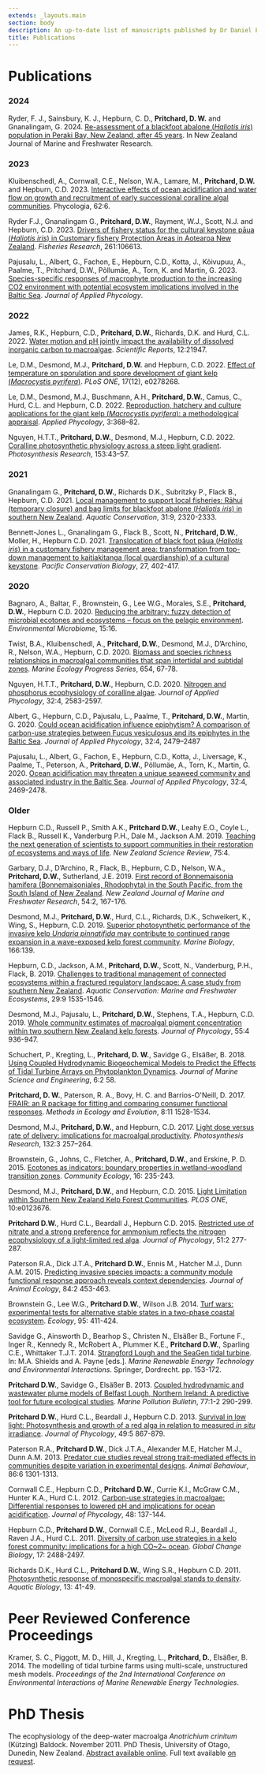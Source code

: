 ```yaml
---
extends: _layouts.main
section: body
description: An up-to-date list of manuscripts published by Dr Daniel Pritchard. Mostly about seaweed, customary fisheries management and numerical methods in ecology.
title: Publications
---
```


# Publications
<!-- Current in progress: -->
<!-- Ben Williams: Macrocystsis (On hold) -->
<!-- Le: Thermal threshold for fertilisation... MEPS Accepted 2024 -->
<!-- Albert: Comparison of Carbon Uptake Strategies between Chara Aspera and Chara Tomentosa -->

### 2024

Ryder, F. J., Sainsbury, K. J., Hepburn, C. D., **Pritchard, D. W.** and Gnanalingam, G. 2024. [Re-assessment of a blackfoot abalone (*Haliotis iris*) population in Peraki Bay, New Zealand, after 45 years][ryder24]. In New Zealand Journal of Marine and Freshwater Research.

### 2023

Kluibenschedl, A., Cornwall, C.E., Nelson, W.A., Lamare, M., **Pritchard, D.W.** and Hepburn, C.D. 2023. [Interactive effects of ocean acidification and water flow on growth and recruitment of early successional coralline algal communities][kluibenschedl:2023]. Phycologia, 62:6.

Ryder F.J., Gnanalingam G., **Pritchard, D.W.**, Rayment, W.J., Scott, N.J. and Hepburn, C.D. 2023. [Drivers of fishery status for the cultural keystone pāua (*Haliotis iris*) in Customary fishery Protection Areas in Aotearoa New Zealand][ryder:2023]. *Fisheries Research*, 261:106613.

Pajusalu, L., Albert, G., Fachon, E., Hepburn, C.D., Kotta, J., Kõivupuu, A., Paalme, T., Pritchard, D.W., Põllumäe, A., Torn, K. and Martin, G. 2023. [Species-specific responses of macrophyte production to the increasing CO2 environment with potential ecosystem implications involved in the Baltic Sea][pajusalu:2023]. *Journal of Applied Phycology*.

### 2022

James, R.K., Hepburn, C.D., **Pritchard, D.W.**, Richards, D.K. and Hurd, C.L. 2022. [Water motion and pH jointly impact the availability of dissolved inorganic carbon to macroalgae][james:2022]. *Scientific Reports*, 12:21947.

Le, D.M., Desmond, M.J., **Pritchard, D.W.** and Hepburn, C.D. 2022. [Effect of temperature on sporulation and spore development of giant kelp (*Macrocystis pyrifera*)][le:2022b]. *PLoS ONE*, 17(12), e0278268.

Le, D.M., Desmond, M.J., Buschmann, A.H., **Pritchard, D.W.**, Camus, C., Hurd, C.L. and Hepburn, C.D. 2022. [Reproduction, hatchery and culture applications for the giant kelp (*Macrocystis pyrifera*): a methodological appraisal][le:2022a]. *Applied Phycology*, 3:368–82.

Nguyen, H.T.T., **Pritchard, D.W.**, Desmond, M.J., Hepburn, C.D. 2022. [Coralline photosynthetic physiology across a steep light gradient][nguyen:2022]. *Photosynthesis Research*, 153:43–57.

### 2021

Gnanalingam G., **Pritchard, D.W.**, Richards D.K., Subritzky P., Flack B., Hepburn, C.D. 2021. [Local management to support local fisheries: Rāhui (temporary closure) and bag limits for blackfoot abalone (*Haliotis iris*) in southern New Zealand][gnanalingam:2021]. *Aquatic Conservation*, 31:9, 2320-2333. 

Bennett-Jones L., Gnanalingam G., Flack B., Scott, N., **Pritchard, D.W.**, Moller, H., Hepburn C.D. 2021. [Translocation of black foot pāua (*Haliotis iris*) in a customary fishery management area: transformation from top-down management to kaitiakitanga (local guardianship) of a cultural keystone][bennett-jones:2021]. *Pacific Conservation Biology*, 27, 402-417. 

### 2020

Bagnaro, A., Baltar, F., Brownstein, G., Lee W.G., Morales, S.E., **Pritchard, D.W.**, Hepburn C.D. 2020. [Reducing the arbitrary: fuzzy detection of microbial ecotones and ecosystems – focus on the pelagic environment][bagnaro:2020]. *Environmental Microbiome*, 15:16.

Twist, B.A., Kluibenschedl, A., **Pritchard, D.W.**, Desmond, M.J., D’Archino, R., Nelson, W.A., Hepburn, C.D. 2020. [Biomass and species richness relationships in macroalgal communities that span intertidal and subtidal zones][twist:2020]. *Marine Ecology Progress Series*, 654, 67-78.

Nguyen, H.T.T., **Pritchard, D.W.**, Hepburn, C.D. 2020. [Nitrogen and phosphorus ecophysiology of coralline algae][nguyen:2020]. *Journal of Applied Phycology*, 32:4, 2583-2597.

Albert, G., Hepburn, C.D., Pajusalu, L., Paalme, T., **Pritchard, D.W.**, Martin, G. 2020. [Could ocean acidification influence epiphytism? A comparison of carbon-use strategies between Fucus vesiculosus and its epiphytes in the Baltic Sea][albert:2019]. *Journal of Applied Phycology*, 32:4, 2479–2487

Pajusalu, L., Albert, G., Fachon, E., Hepburn, C.D., Kotta, J., Liversage, K., Paalme, T., Peterson, A., **Pritchard, D.W.**, Põllumäe, A., Torn, K., Martin, G. 2020. [Ocean acidification may threaten a unique seaweed community and associated industry in the Baltic Sea][pajusalu:2019]. *Journal of Applied Phycology*, 32:4, 2469-2478.

### Older

Hepburn C.D., Russell P., Smith A.K., **Pritchard D.W.**, Leahy E.O., Coyle L., Flack B., Russell K., Vanderburg P.H., Dale M., Jackson A.M. 2019. [Teaching the next generation of scientists to support communities in their restoration of ecosystems and ways of life][hepburn:2019]. *New Zealand Science Review*, 75:4.  

Garbary, D.J., D’Archino, R., Flack, B., Hepburn, C.D., Nelson, W.A., **Pritchard, D.W.**, Sutherland, J.E. 2019. [First record of Bonnemaisonia hamifera (Bonnemaisoniales, Rhodophyta) in the South Pacific, from the South Island of New Zealand][garbary:2019]. *New Zealand Journal of Marine and Freshwater Research*, 54:2, 167-176.

Desmond, M.J., **Pritchard, D.W.**, Hurd, C.L., Richards, D.K., Schweikert, K., Wing, S., Hepburn, C.D. 2019. [Superior photosynthetic performance of the invasive kelp *Undaria pinnatifida* may contribute to continued range expansion in a wave-exposed kelp forest community][desmond:2019]. *Marine Biology*, 166:139.

Hepburn, C.D., Jackson, A.M., **Pritchard, D.W.**, Scott, N., Vanderburg, P.H., Flack, B. 2019. [Challenges to traditional management of connected ecosystems within a fractured regulatory landscape: A case study from southern New Zealand][hepburn:2019:1535]. *Aquatic Conservation: Marine and Freshwater Ecosystems*, 29:9 1535-1546.

Desmond, M.J., Pajusalu, L., **Pritchard, D.W.**, Stephens, T.A., Hepburn, C.D. 2019. [Whole community estimates of macroalgal pigment concentration within two southern New Zealand kelp forests][desmond:2019:936]. *Journal of Phycology*, 55:4 936-947.

Schuchert, P., Kregting, L., **Pritchard, D. W.**, Savidge G., Elsäßer, B. 2018. [Using Coupled Hydrodynamic Biogeochemical Models to Predict the Effects of Tidal Turbine Arrays on Phytoplankton Dynamics][schuchert:2018:58]. *Journal of Marine Science and Engineering*, 6:2 58.

**Pritchard, D. W.**, Paterson, R. A., Bovy, H. C. and Barrios-O'Neill, D.  2017.  [FRAIR: an R package for fitting and comparing consumer functional responses][pritchard:2017:8].  *Methods in Ecology and Evolution*, 8:11 1528-1534.

Desmond, M.J., **Pritchard, D.W.**, and Hepburn, C.D. 2017. [Light dose versus rate of delivery: implications for macroalgal productivity][desmond:2017:257]. *Photosynthesis Research*, 132:3 257–264.

Brownstein, G., Johns, C., Fletcher, A., **Pritchard, D.W.**, and Erskine, P. D.  2015.  [Ecotones as indicators: boundary properties in wetland-woodland transition zones][brownstein:2015:235].  *Community Ecology*, 16: 235-243.

Desmond, M.J., **Pritchard, D.W.**, and Hepburn, C.D. 2015. [Light Limitation within Southern New Zealand Kelp Forest Communities][desmond:2015:e0123676]. *PLOS ONE*, 10:e0123676.

**Pritchard D.W.**, Hurd C.L., Beardall J., Hepburn C.D. 2015. [Restricted use of nitrate and a strong preference for ammonium reflects the nitrogen ecophysiology of a light-limited red alga][pritchard:2015:277]. *Journal of Phycology*, 51:2 277-287.

Paterson R.A., Dick J.T.A., **Pritchard D.W.**, Ennis M., Hatcher M.J., Dunn A.M. 2015. [Predicting invasive species impacts: a community module functional response approach reveals context dependencies][paterson:2015:84]. *Journal of Animal Ecology*, 84:2 453-463.

Brownstein G., Lee W.G., **Pritchard D.W.**, Wilson J.B. 2014. [Turf wars: experimental tests for alternative stable states in a two-phase coastal ecosystem][brownstein:2014:411]. *Ecology*, 95: 411-424.

Savidge G., Ainsworth D., Bearhop S., Christen N., Elsäßer B., Fortune F., Inger R., Kennedy R., McRobert A., Plummer K.E., **Pritchard D.W.**, Sparling C.E., Whittaker T.J.T. 2014. [Strangford Lough and the SeaGen tidal turbine][savidge:2014:book]. In: M.A. Shields and A. Payne [eds.]. *Marine Renewable Energy Technology and Environmental Interactions*. Springer, Dordrecht. pp. 153-172.

**Pritchard D.W.**, Savidge G., Elsäßer B. 2013. [Coupled hydrodynamic and wastewater plume models of Belfast Lough, Northern Ireland: A predictive tool for future ecological studies][pritchard:2013:290]. *Marine Pollution Bulletin*, 77:1-2 290-299.

**Pritchard D.W.**, Hurd C.L., Beardall J., Hepburn C.D. 2013. [Survival in low light: Photosynthesis and growth of a red alga in relation to measured *in situ* irradiance][pritchard:2013:49]. *Journal of Phycology*, 49:5 867-879.

Paterson R.A., **Pritchard D.W.**, Dick J.T.A., Alexander M.E, Hatcher M.J., Dunn A.M. 2013. [Predator cue studies reveal strong trait-mediated effects in communities despite variation in experimental designs][paterson:2013:1301]. *Animal Behaviour*, 86:6 1301-1313.

Cornwall C.E., Hepburn C.D., **Pritchard D.W.**, Currie K.I., McGraw C.M., Hunter K.A., Hurd C.L. 2012. [Carbon-use strategies in macroalgae: Differential responses to lowered pH and implications for ocean acidification][cornwall:2012]. *Journal of Phycology*, 48: 137-144.

Hepburn C.D., **Pritchard D.W.**, Cornwall C.E., McLeod R.J., Beardall J., Raven J.A., Hurd C.L. 2011. [Diversity of carbon use strategies in a kelp forest community: implications for a high CO~2~ ocean][hepburn:2011]. *Global Change Biology*, 17: 2488-2497.

Richards D.K., Hurd C.L., **Pritchard D.W.**, Wing S.R., Hepburn C.D. 2011. [Photosynthetic response of monospecific macroalgal stands to density][richards:2011]. *Aquatic Biology*, 13: 41-49.

# Peer Reviewed Conference Proceedings
Kramer, S. C., Piggott, M. D., Hill, J., Kregting, L., **Pritchard, D.**, Elsäßer, B. 2014. The modelling of tidal turbine farms using multi-scale, unstructured mesh models. *Proceedings of the 2nd International Conference on Environmental Interactions of Marine Renewable Energy Technologies*.

# PhD Thesis
The ecophysiology of the deep-water macroalga *Anotrichium crinitum* (Kützing) Baldock.  November 2011.  PhD Thesis, University of Otago, Dunedin, New Zealand. [Abstract available online](http://hdl.handle.net/10523/1955). Full text available [on request](contact/).

<!--

-->
[ryder24]: https://doi.org/10.1080/00288330.2024.2316230
[kluibenschedl:2023]: https://doi.org/10.1080/00318884.2023.2272776
[ryder:2023]: https://doi.org/10.1016/j.fishres.2023.106613
[pajusalu:2023]: https://doi.org/10.1007/s10811-023-03047-3
[james:2022]: https://doi.org/10.1038/s41598-022-26517-z
[le:2022b]: https://doi.org/10.1371/journal.pone.0278268
[le:2022a]: https://doi.org/10.1080/26388081.2022.2086823
[nguyen:2022]: https://doi.org/10.1007/s11120-022-00899-7
[gnanalingam:2021]: https://doi.org/10.1002/aqc.3662
[bennett-jones:2021]: https://doi.org/10.1071/PC20058
[bagnaro:2020]: https://doi.org/10.1186/s40793-020-00363-w
[twist:2020]: https://doi.org/10.3354/meps13496 
[nguyen:2020]: https://doi.org/10.1007/s10811-019-02019-w
[hepburn:2019]: https://scientists.org.nz/resources/Documents/NZSR/NZSR75(4).pdf
[albert:2019]: https://doi.org/10.1007/s10811-019-01953-z
[desmond:2019]: https://doi.org/10.1007/s00227-019-3593-2
[pajusalu:2019]: https://doi.org/10.1007/s10811-019-01935-1
[garbary:2019]: https://doi.org/10.1080/00288330.2019.1661260
[hepburn:2019:1535]: https://doi.org/10.1002/aqc.3152
[desmond:2019:936]: https://doi.org/10.1111/jpy.12884
[schuchert:2018:58]: https://doi.org/10.3390/jmse6020058
[pritchard:2017:8]: https://doi.org/10.1111/2041-210X.12784
[desmond:2017:257]: https://doi.org/10.1007/s11120-017-0381-z
[brownstein:2015:235]: https://doi.org/10.1556/168.2015.16.2.11
[desmond:2015:e0123676]: https://doi.org/10.1371/journal.pone.0123676
[pritchard:2015:277]: https://doi.org/10.1111/jpy.12272  
[paterson:2015:84]: https://doi.org/10.1111/1365-2656.12292
[paterson:2013:1301]: https://doi.org/10.1016/j.anbehav.2013.09.036
[pritchard:2013:49]: https://doi.org/10.1111/jpy.12093  
[pritchard:2013:290]: https://doi.org/10.1016/j.marpolbul.2013.09.046
[cornwall:2012]: https://doi.org/10.1111/j.1529-8817.2011.01085.x  
[hepburn:2011]: https://doi.org/10.1111/j.1365-2486.2011.02411.x  
[richards:2011]: https://doi.org/10.3354/ab00349  
[brownstein:2014:411]: https://doi.org/10.1890/12-1982.1  
[savidge:2014:book]: https://doi.org/10.1007/978-94-017-8002-5_12  
